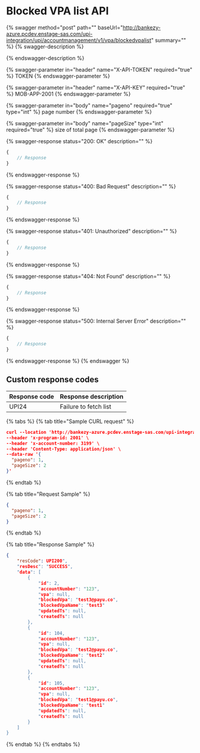 # Blocked VPA list API

{% swagger method="post" path="" baseUrl="http://bankezy-azure.pcdev.enstage-sas.com/upi-integration/upi/accountmanagement/v1/vpa/blockedvpalist" summary="" %}
{% swagger-description %}

{% endswagger-description %}

{% swagger-parameter in="header" name="X-API-TOKEN" required="true" %}
TOKEN
{% endswagger-parameter %}

{% swagger-parameter in="header" name="X-API-KEY" required="true" %}
MOB-APP-2001
{% endswagger-parameter %}

{% swagger-parameter in="body" name="pageno" required="true" type="int" %}
page number
{% endswagger-parameter %}

{% swagger-parameter in="body" name="pageSize" type="int" required="true" %}
size of total page
{% endswagger-parameter %}

{% swagger-response status="200: OK" description="" %}
```javascript
{
    // Response
}
```
{% endswagger-response %}

{% swagger-response status="400: Bad Request" description="" %}
```javascript
{
    // Response
}
```
{% endswagger-response %}

{% swagger-response status="401: Unauthorized" description="" %}
```javascript
{
    // Response
}
```
{% endswagger-response %}

{% swagger-response status="404: Not Found" description="" %}
```javascript
{
    // Response
}
```
{% endswagger-response %}

{% swagger-response status="500: Internal Server Error" description="" %}
```javascript
{
    // Response
}
```
{% endswagger-response %}
{% endswagger %}

## Custom response codes

| Response code | Response description  |
| ------------- | --------------------- |
| UPI24         | Failure to fetch list |

{% tabs %}
{% tab title="Sample CURL request" %}
```json
curl --location 'http://bankezy-azure.pcdev.enstage-sas.com/upi-integration/upi/transaction/v2/sendMoney' \
--header 'x-program-id: 2001' \
--header 'x-account-number: 3199' \
--header 'Content-Type: application/json' \
--data-raw '{
  "pageno": 1,
  "pageSize": 2
}'
```
{% endtab %}

{% tab title="Request Sample" %}
```json
{
  "pageno": 1,
  "pageSize": 2
}
```
{% endtab %}

{% tab title="Response Sample" %}
```json
{
    "resCode": UPI200",
    "resDesc": "SUCCESS",
    "data": [
        {
            "id": 2,
            "accountNumber": "123",
            "vpa": null,
            "blockedVpa": "test3@payu.co",
            "blockedVpaName": "test3"
            "updatedTs": null,
            "createdTs": null
        },
        {
            "id": 104,
            "accountNumber": "123",
            "vpa": null,
            "blockedVpa": "test2@payu.co",
            "blockedVpaName": "test2"
            "updatedTs": null,
            "createdTs": null
        },
        {
            "id": 105,
            "accountNumber": "123",
            "vpa": null,
            "blockedVpa": "test1@payu.co",
            "blockedVpaName": "test1"
            "updatedTs": null,
            "createdTs": null
        }
    ]
}
```
{% endtab %}
{% endtabs %}
